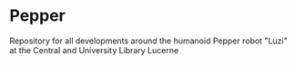 # Pepper
Repository for all developments around the humanoid Pepper robot "Luzi" at the Central and University Library Lucerne
